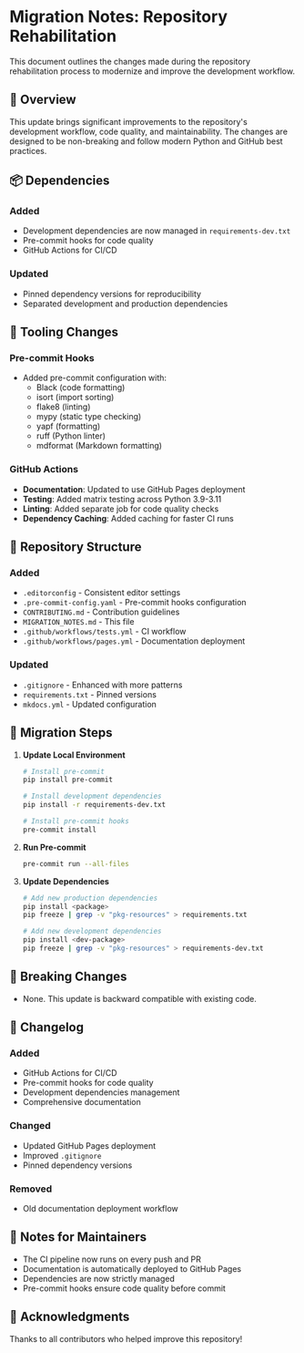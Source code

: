 # Migration Notes: Repository Rehabilitation

This document outlines the changes made during the repository rehabilitation process to modernize and improve the development workflow.

## 🚀 Overview

This update brings significant improvements to the repository's development workflow, code quality, and maintainability. The changes are designed to be non-breaking and follow modern Python and GitHub best practices.

## 📦 Dependencies

### Added
- Development dependencies are now managed in `requirements-dev.txt`
- Pre-commit hooks for code quality
- GitHub Actions for CI/CD

### Updated
- Pinned dependency versions for reproducibility
- Separated development and production dependencies

## 🔧 Tooling Changes

### Pre-commit Hooks
- Added pre-commit configuration with:
  - Black (code formatting)
  - isort (import sorting)
  - flake8 (linting)
  - mypy (static type checking)
  - yapf (formatting)
  - ruff (Python linter)
  - mdformat (Markdown formatting)

### GitHub Actions
- **Documentation**: Updated to use GitHub Pages deployment
- **Testing**: Added matrix testing across Python 3.9-3.11
- **Linting**: Added separate job for code quality checks
- **Dependency Caching**: Added caching for faster CI runs

## 📁 Repository Structure

### Added
- `.editorconfig` - Consistent editor settings
- `.pre-commit-config.yaml` - Pre-commit hooks configuration
- `CONTRIBUTING.md` - Contribution guidelines
- `MIGRATION_NOTES.md` - This file
- `.github/workflows/tests.yml` - CI workflow
- `.github/workflows/pages.yml` - Documentation deployment

### Updated
- `.gitignore` - Enhanced with more patterns
- `requirements.txt` - Pinned versions
- `mkdocs.yml` - Updated configuration

## 🔄 Migration Steps

1. **Update Local Environment**
   ```bash
   # Install pre-commit
   pip install pre-commit
   
   # Install development dependencies
   pip install -r requirements-dev.txt
   
   # Install pre-commit hooks
   pre-commit install
   ```

2. **Run Pre-commit**
   ```bash
   pre-commit run --all-files
   ```

3. **Update Dependencies**
   ```bash
   # Add new production dependencies
   pip install <package>
   pip freeze | grep -v "pkg-resources" > requirements.txt
   
   # Add new development dependencies
   pip install <dev-package>
   pip freeze | grep -v "pkg-resources" > requirements-dev.txt
   ```

## 🚨 Breaking Changes

- None. This update is backward compatible with existing code.

## 📅 Changelog

### Added
- GitHub Actions for CI/CD
- Pre-commit hooks for code quality
- Development dependencies management
- Comprehensive documentation

### Changed
- Updated GitHub Pages deployment
- Improved `.gitignore`
- Pinned dependency versions

### Removed
- Old documentation deployment workflow

## 📝 Notes for Maintainers

- The CI pipeline now runs on every push and PR
- Documentation is automatically deployed to GitHub Pages
- Dependencies are now strictly managed
- Pre-commit hooks ensure code quality before commit

## 🙏 Acknowledgments

Thanks to all contributors who helped improve this repository!

